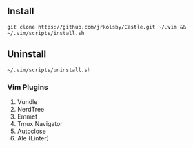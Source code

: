 ## Install

`git clone https://github.com/jrkolsby/Castle.git ~/.vim && ~/.vim/scripts/install.sh`

## Uninstall

`~/.vim/scripts/uninstall.sh`

### Vim Plugins
1. Vundle
2. NerdTree
3. Emmet 
4. Tmux Navigator
5. Autoclose
6. Ale (Linter)
